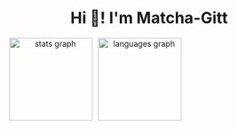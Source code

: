<h1 align="center">Hi 👋! I'm Matcha-Gitt</h2>

<div align="center" style="display: flex; gap: 10px;">
  <img src="https://github-readme-stats.vercel.app/api?username=git-innit&hide_title=false&hide_rank=true&show_icons=true&include_all_commits=true&count_private=false&disable_animations=false&theme=chartreuse-dark&locale=en&hide_border=false&order=1&custom_title=Public%20stats" height="150" alt="stats graph" />
  <img src="https://github-readme-stats.vercel.app/api/top-langs?username=git-innit&locale=en&hide_title=true&layout=compact&card_width=320&langs_count=5&theme=chartreuse-dark&hide_border=false&order=2&custom_title=Using" height="150" alt="languages graph" />
</div>
